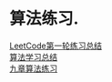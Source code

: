 算法练习.
=
[LeetCode第一轮练习总结](https://github.com/zhuxiuwei/algo/blob/master/src/LeetCode/round1/Summary.md)   
[算法学习总结](https://github.com/zhuxiuwei/algo/blob/master/src/study/Summary.md)  
[九章算法练习](https://github.com/zhuxiuwei/algo/blob/master/src/study/interview/jiuzhang/README.md)  